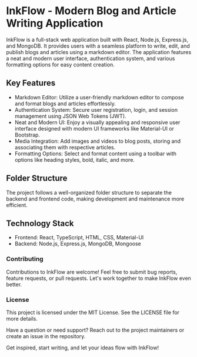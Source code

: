 # InkFlow - Modern Blog and Article Writing Application

InkFlow is a full-stack web application built with React, Node.js, Express.js, and MongoDB. It provides users with a seamless platform to write, edit, and publish blogs and articles using a markdown editor. The application features a neat and modern user interface, authentication system, and various formatting options for easy content creation.

## Key Features

- Markdown Editor: Utilize a user-friendly markdown editor to compose and format blogs and articles effortlessly.
- Authentication System: Secure user registration, login, and session management using JSON Web Tokens (JWT).
- Neat and Modern UI: Enjoy a visually appealing and responsive user interface designed with modern UI frameworks like Material-UI or Bootstrap.
- Media Integration: Add images and videos to blog posts, storing and associating them with respective articles.
- Formatting Options: Select and format content using a toolbar with options like heading styles, bold, italic, and more.

## Folder Structure

The project follows a well-organized folder structure to separate the backend and frontend code, making development and maintenance more efficient.

## Technology Stack

- Frontend: React, TypeScript, HTML, CSS, Material-UI
- Backend: Node.js, Express.js, MongoDB, Mongoose


### Contributing

Contributions to InkFlow are welcome! Feel free to submit bug reports, feature requests, or pull requests. Let's work together to make InkFlow even better.

### License

This project is licensed under the MIT License. See the LICENSE file for more details.

Have a question or need support? Reach out to the project maintainers or create an issue in the repository.

Get inspired, start writing, and let your ideas flow with InkFlow!
